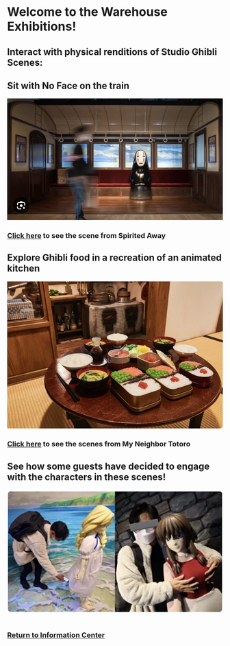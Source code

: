 # Welcome to the Warehouse Exhibitions!

## Interact with physical renditions of Studio Ghibli Scenes:

## Sit with No Face on the train
![No Face Park](park-noface.png)
### [Click here](https://github.com/mollyjones2023/ghibli-simulacrum/blob/main/2-ghibli-grand-warehouse/1-exhibitions/spirited-away-train.md) to see the scene from Spirited Away

## Explore Ghibli food in a recreation of an animated kitchen
![Poppy Food Park](totoro-food-park.png)
### [Click here]() to see the scenes from My Neighbor Totoro

## See how some guests have decided to engage with the characters in these scenes!
![Sexualizing characters](sexualizing-characters.png)
<br>
<br>
### [Return to Information Center](https://github.com/mollyjones2023/ghibli-simulacrum/blob/main/2-ghibli-grand-warehouse/warehouse.md)

